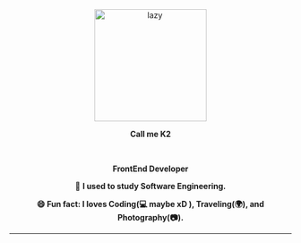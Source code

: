 <div>
    <div align=center>
        <img src="https://haycafe.vn/wp-content/uploads/2021/11/Tai-hinh-anh-dong-de-thuong-meo-luoi-bieng-lan-lon.gif" alt="lazy" height="200">
    </div>
    <div align=center>
        <p>
            <strong>
                 Call me K2
            </strong>
        </p>
        <br>
        <p>
            <strong>
                FrontEnd Developer 
            </strong>
        </p>
        <div>
            <p>🌱 <b>I used to study Software Engineering.</p>
            <p>😄 <b>Fun fact</b>: I loves Coding(💻 maybe xD ), Traveling(🌍), and Photography(📷).</p>
        </div>
    </div>
</div>

------


